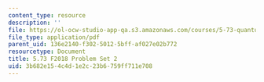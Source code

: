 ```yaml
---
content_type: resource
description: ''
file: https://ol-ocw-studio-app-qa.s3.amazonaws.com/courses/5-73-quantum-mechanics-i-fall-2018/3b682e154c4d1e2c23b6759ff711e708_MIT5_73F18_PSet2.pdf
file_type: application/pdf
parent_uid: 136e2140-f302-5012-5bff-af027e02b772
resourcetype: Document
title: 5.73 F2018 Problem Set 2
uid: 3b682e15-4c4d-1e2c-23b6-759ff711e708
---
```

